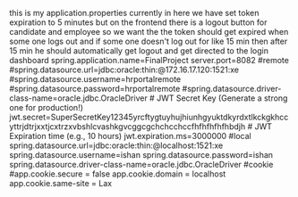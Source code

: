 this is my application.properties currently in here we have set token expiration to 5 minutes but on the frontend there is a logout button for candidate and employee so we want the the token should get expired when some one logs out and if some one doesn't log out for like 15 min then after 15 min he should automatically get logout and get directed to the login dashboard spring.application.name=FinalProject server.port=8082 #remote #spring.datasource.url=jdbc:oracle:thin:@172.16.17.120:1521:xe #spring.datasource.username=hrportalremote #spring.datasource.password=hrportalremote #spring.datasource.driver-class-name=oracle.jdbc.OracleDriver # JWT Secret Key (Generate a strong one for production!) jwt.secret=SuperSecretKey12345yrcftygtuyhujhiunhgyuktdkyrdxtlkckgkhccyttrjdtrjxxtjcxtrzxvbshlcvashkgvcggcgchchcchccfhfhfhfhfhbdjh # JWT Expiration time (e.g., 10 hours) jwt.expiration.ms=3000000 #local spring.datasource.url=jdbc:oracle:thin:@localhost:1521:xe spring.datasource.username=ishan spring.datasource.password=ishan spring.datasource.driver-class-name=oracle.jdbc.OracleDriver #cookie #app.cookie.secure = false app.cookie.domain = localhost app.cookie.same-site = Lax

